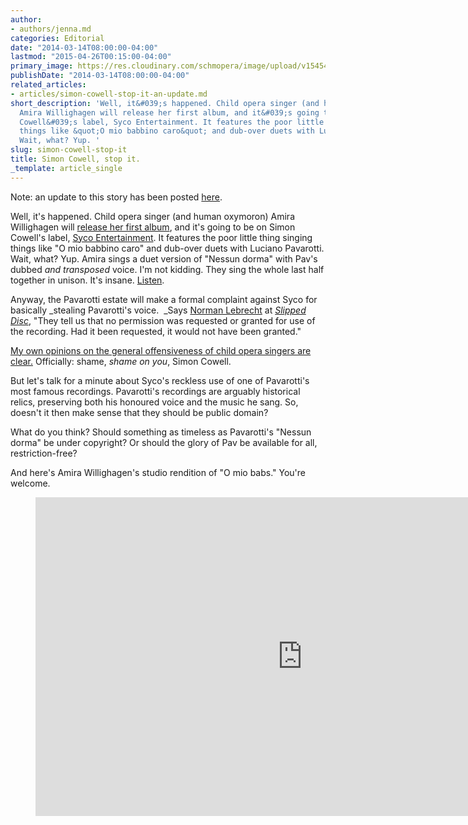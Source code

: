 ```yaml
---
author:
- authors/jenna.md
categories: Editorial
date: "2014-03-14T08:00:00-04:00"
lastmod: "2015-04-26T00:15:00-04:00"
primary_image: https://res.cloudinary.com/schmopera/image/upload/v1545409169/media/webhook-uploads/1430021293408/AmiraPav-1024x576.jpg.jpg
publishDate: "2014-03-14T08:00:00-04:00"
related_articles:
- articles/simon-cowell-stop-it-an-update.md
short_description: 'Well, it&#039;s happened. Child opera singer (and human oxymoron)
  Amira Willighagen will release her first album, and it&#039;s going to be on Simon
  Cowell&#039;s label, Syco Entertainment. It features the poor little thing singing
  things like &quot;O mio babbino caro&quot; and dub-over duets with Luciano Pavarotti.
  Wait, what? Yup. '
slug: simon-cowell-stop-it
title: Simon Cowell, stop it.
_template: article_single
---
```


Note: an update to this story has been posted [here](http://schmopera.com/simon-cowell-stop-it-an-update/).

Well, it's happened. Child opera singer (and human oxymoron) Amira Willighagen will [release her first album](http://www.artsjournal.com/slippeddisc/2014/03/amira-9-year-old-talent-winner-records-11-opera-arias-for-rapid-release.html), and it's going to be on Simon Cowell's label, [Syco Entertainment](http://www.simoncowellonline.com/syco/4579192368). It features the poor little thing singing things like "O mio babbino caro" and dub-over duets with Luciano Pavarotti. Wait, what?
Yup. Amira sings a duet version of "Nessun dorma" with Pav's dubbed _and transposed_ voice. I'm not kidding. They sing the whole last half together in unison. It's insane. [Listen](https://soundcloud.com/jacaranda-fm/the-late-and-the-great-sing).

Anyway, the Pavarotti estate will make a formal complaint against Syco for basically _stealing Pavarotti's voice.  _Says [Norman Lebrecht](https://twitter.com/NLebrecht) at _[Slipped Disc](http://www.artsjournal.com/slippeddisc/2014/03/pavarotti-estate-takes-action-to-stop-illicit-child-duet.html)_, "They tell us that no permission was requested or granted for use of the recording. Had it been requested, it would not have been granted."

[My own opinions on the general offensiveness of child opera singers are clear.](http://schmopera.com/young-pups-and-puccini/) Officially: shame, _shame on you_, Simon Cowell.

But let's talk for a minute about Syco's reckless use of one of Pavarotti's most famous recordings. Pavarotti's recordings are arguably historical relics, preserving both his honoured voice and the music he sang. So, doesn't it then make sense that they should be public domain?

What do you think? Should something as timeless as Pavarotti's "Nessun dorma" be under copyright? Or should the glory of Pav be available for all, restriction-free?

And here's Amira Willighagen's studio rendition of "O mio babs." You're welcome.

<figure data-type="video">
<iframe width="854" height="510" src="https://www.youtube.com/embed/LmSX4Du7h3Y" frameborder="0" allowfullscreen></iframe>
</figure>
